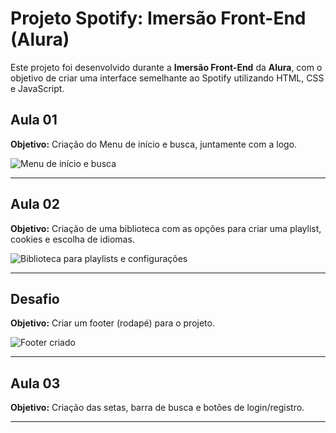 # Projeto Spotify: Imersão Front-End (Alura)

Este projeto foi desenvolvido durante a **Imersão Front-End** da **Alura**, com o objetivo de criar uma interface semelhante ao Spotify utilizando HTML, CSS e JavaScript.

## Aula 01
**Objetivo:** Criação do Menu de início e busca, juntamente com a logo.

![Menu de início e busca](https://github.com/user-attachments/assets/7c99b585-240c-46b6-a1f0-2dc426a0a5c5)

---

## Aula 02
**Objetivo:** Criação de uma biblioteca com as opções para criar uma playlist, cookies e escolha de idiomas.

![Biblioteca para playlists e configurações](https://github.com/user-attachments/assets/c83b9b60-0366-49a9-8daa-f6dc8f3886b7)

---

## Desafio
**Objetivo:** Criar um footer (rodapé) para o projeto.

![Footer criado](https://github.com/user-attachments/assets/8f8b50fa-a376-4d66-b78e-91d365c41f80)

---

## Aula 03
**Objetivo:** Criação das setas, barra de busca e botões de login/registro.



---